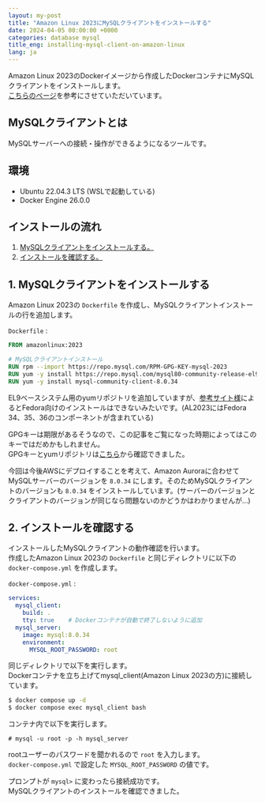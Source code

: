 ```yaml
---
layout: my-post
title: "Amazon Linux 2023にMySQLクライアントをインストールする"
date: 2024-04-05 00:00:00 +0000
categories: database mysql
title_eng: installing-mysql-client-on-amazon-linux
lang: ja
---
```


Amazon Linux 2023のDockerイメージから作成したDockerコンテナにMySQLクライアントをインストールします。  
[こちらのページ](https://dev.classmethod.jp/articles/install-mysql-client-to-amazon-linux-2023/)を参考にさせていただいています。  

## MySQLクライアントとは
MySQLサーバーへの接続・操作ができるようになるツールです。

## 環境
- Ubuntu 22.04.3 LTS (WSLで起動している)
- Docker Engine 26.0.0

## インストールの流れ
1. [MySQLクライアントをインストールする。](#1-mysqlクライアントをインストールする)
2. [インストールを確認する。](#2-インストールを確認する)

## 1. MySQLクライアントをインストールする
Amazon Linux 2023の `Dockerfile` を作成し、MySQLクライアントインストールの行を追加します。  

`Dockerfile` :
```dockerfile
FROM amazonlinux:2023

# MySQLクライアントインストール
RUN rpm --import https://repo.mysql.com/RPM-GPG-KEY-mysql-2023
RUN yum -y install https://repo.mysql.com/mysql80-community-release-el9-1.noarch.rpm
RUN yum -y install mysql-community-client-8.0.34
```
EL9ベースシステム用のyumリポジトリを追加していますが、[参考サイト様](https://dev.classmethod.jp/articles/install-mysql-client-to-amazon-linux-2023/)によるとFedora向けのインストールはできないみたいです。(AL2023にはFedora 34、35、36のコンポーネントが含まれている)

GPGキーは期限があるそうなので、この記事をご覧になった時期によってはこのキーではだめかもしれません。  
GPGキーとyumリポジトリは[こちら](https://repo.mysql.com)から確認できました。

今回は今後AWSにデプロイすることを考えて、Amazon Auroraに合わせてMySQLサーバーのバージョンを `8.0.34` にします。そのためMySQLクライアントのバージョンも `8.0.34` をインストールしています。(サーバーのバージョンとクライアントのバージョンが同じなら問題ないのかどうかはわかりませんが…)  

## 2. インストールを確認する
インストールしたMySQLクライアントの動作確認を行います。  
作成したAmazon Linux 2023の `Dockerfile` と同じディレクトリに以下の `docker-compose.yml` を作成します。

`docker-compose.yml` :
```yml
services:
  mysql_client:
    build: .
    tty: true    # Dockerコンテナが自動で終了しないように追加
  mysql_server:
    image: mysql:8.0.34
    environment:
      MYSQL_ROOT_PASSWORD: root
```
同じディレクトリで以下を実行します。  
Dockerコンテナを立ち上げてmysql_client(Amazon Linux 2023の方)に接続しています。
```bash
$ docker compose up -d
$ docker compose exec mysql_client bash
```
コンテナ内で以下を実行します。
```
# mysql -u root -p -h mysql_server
```
rootユーザーのパスワードを聞かれるので `root` を入力します。  
`docker-compose.yml` で設定した `MYSQL_ROOT_PASSWORD` の値です。

プロンプトが `mysql>` に変わったら接続成功です。  
MySQLクライアントのインストールを確認できました。